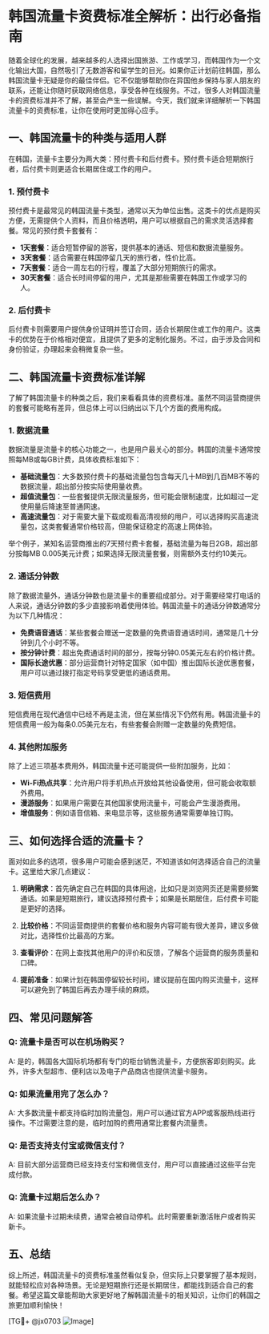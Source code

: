 # 韩国流量卡资费标准全解析：出行必备指南

随着全球化的发展，越来越多的人选择出国旅游、工作或学习，而韩国作为一个文化输出大国，自然吸引了无数游客和留学生的目光。如果你正计划前往韩国，那么韩国流量卡无疑是你的最佳伴侣。它不仅能够帮助你在异国他乡保持与家人朋友的联系，还能让你随时获取网络信息，享受各种在线服务。不过，很多人对韩国流量卡的资费标准并不了解，甚至会产生一些误解。今天，我们就来详细解析一下韩国流量卡的资费标准，让你在使用时更加得心应手。

## 一、韩国流量卡的种类与适用人群

在韩国，流量卡主要分为两大类：预付费卡和后付费卡。预付费卡适合短期旅行者，后付费卡则更适合长期居住或工作的用户。

### 1. 预付费卡
预付费卡是最常见的韩国流量卡类型，通常以天为单位出售。这类卡的优点是购买方便，无需提供个人资料，而且价格透明，用户可以根据自己的需求灵活选择套餐。常见的预付费卡套餐有：

- **1天套餐**：适合短暂停留的游客，提供基本的通话、短信和数据流量服务。
- **3天套餐**：适合需要在韩国停留几天的旅行者，性价比高。
- **7天套餐**：适合一周左右的行程，覆盖了大部分短期旅行的需求。
- **30天套餐**：适合长时间停留的用户，尤其是那些需要在韩国工作或学习的人。

### 2. 后付费卡
后付费卡则需要用户提供身份证明并签订合同，适合长期居住或工作的用户。这类卡的优势在于价格相对便宜，且提供了更多的定制化服务。不过，由于涉及合同和身份验证，办理起来会稍微复杂一些。

## 二、韩国流量卡资费标准详解

了解了韩国流量卡的种类之后，我们来看看具体的资费标准。虽然不同运营商提供的套餐可能略有差异，但总体上可以归纳出以下几个方面的费用构成。

### 1. 数据流量
数据流量是流量卡的核心功能之一，也是用户最关心的部分。韩国的流量卡通常按照每MB或每GB计费，具体收费标准如下：

- **基础流量包**：大多数预付费卡的基础流量包包含每天几十MB到几百MB不等的数据流量，超出部分按实际使用量收费。
- **超值流量包**：一些套餐提供无限流量服务，但可能会限制速度，比如超过一定使用量后降速至普通网速。
- **高速流量包**：对于需要大量下载或观看高清视频的用户，可以选择购买高速流量包，这类套餐通常价格较高，但能保证稳定的高速上网体验。

举个例子，某知名运营商推出的7天预付费卡套餐，基础流量为每日2GB，超出部分按每MB 0.005美元计费；如果选择无限流量套餐，则需额外支付约10美元。

### 2. 通话分钟数
除了数据流量外，通话分钟数也是流量卡的重要组成部分。对于需要经常打电话的人来说，通话分钟数的多少直接影响着使用体验。韩国流量卡的通话分钟数通常分为以下几种情况：

- **免费语音通话**：某些套餐会赠送一定数量的免费语音通话时间，通常是几十分钟到几个小时不等。
- **按分钟计费**：超出免费通话时间的部分，按每分钟0.05美元左右的价格计费。
- **国际长途优惠**：部分运营商针对特定国家（如中国）推出国际长途优惠套餐，用户可以通过拨打指定号码享受更低的通话费用。

### 3. 短信费用
短信费用在现代通信中已经不再是主流，但在某些情况下仍然有用。韩国流量卡的短信费用一般为每条0.05美元左右，有些套餐会附赠一定数量的免费短信。

### 4. 其他附加服务
除了上述三项基本费用外，韩国流量卡还可能提供一些附加服务，比如：

- **Wi-Fi热点共享**：允许用户将手机热点开放给其他设备使用，但可能会收取额外费用。
- **漫游服务**：如果用户需要在其他国家使用流量卡，可能会产生漫游费用。
- **增值服务**：例如语音信箱、来电显示等，这些服务通常需要单独订购。

## 三、如何选择合适的流量卡？

面对如此多的选项，很多用户可能会感到迷茫，不知道该如何选择适合自己的流量卡。这里给大家几点建议：

1. **明确需求**：首先确定自己在韩国的具体用途，比如只是浏览网页还是需要频繁通话。如果是短期旅行，建议选择预付费卡；如果是长期居住，后付费卡可能是更好的选择。
   
2. **比较价格**：不同运营商提供的套餐价格和服务内容可能有很大差异，建议多做对比，选择性价比最高的方案。

3. **查看评价**：在网上查找其他用户的评价和反馈，了解各个运营商的服务质量和口碑。

4. **提前准备**：如果计划在韩国停留较长时间，建议提前在国内购买流量卡，这样可以避免到了韩国后再去办理手续的麻烦。

## 四、常见问题解答

### Q: 流量卡是否可以在机场购买？
A: 是的，韩国各大国际机场都有专门的柜台销售流量卡，方便旅客即刻购买。此外，许多大型超市、便利店以及电子产品商店也提供流量卡服务。

### Q: 如果流量用完了怎么办？
A: 大多数流量卡都支持临时加购流量包，用户可以通过官方APP或客服热线进行操作。不过需要注意的是，临时加购的费用通常比套餐内流量贵。

### Q: 是否支持支付宝或微信支付？
A: 目前大部分运营商已经支持支付宝和微信支付，用户可以直接通过这些平台完成付款。

### Q: 流量卡过期后怎么办？
A: 如果流量卡过期未续费，通常会被自动停机。此时需要重新激活账户或者购买新卡。

## 五、总结

综上所述，韩国流量卡的资费标准虽然看似复杂，但实际上只要掌握了基本规则，就能轻松应对各种场景。无论是短期旅行还是长期居住，都能找到适合自己的套餐。希望这篇文章能帮助大家更好地了解韩国流量卡的相关知识，让你们的韩国之旅更加顺利愉快！

[TG💪+ @jx0703 ![Image](https://github.com/user-attachments/assets/dbca1d08-cadb-493c-b0ec-ad6f7a83f270)]